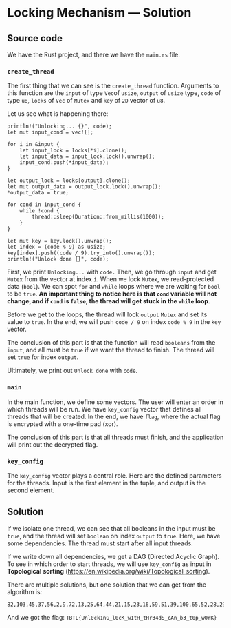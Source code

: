 # Locking Mechanism &mdash; Solution

## Source code

We have the Rust project, and there we have the `main.rs` file.

### `create_thread`

The first thing that we can see is the `create_thread` function.
Arguments to this function are the `input` of type `Vec`of `usize`, `output` of `usize` type,
`code` of type `u8`,
`locks` of `Vec` of `Mutex` and `key` of `2D` vector of `u8`.

Let us see what is happening there:

```
println!("Unlocking... {}", code);
let mut input_cond = vec![];

for i in &input {
    let input_lock = locks[*i].clone();
    let input_data = input_lock.lock().unwrap();
    input_cond.push(*input_data);
}

let output_lock = locks[output].clone();
let mut output_data = output_lock.lock().unwrap();
*output_data = true;

for cond in input_cond {
    while !cond {
        thread::sleep(Duration::from_millis(1000));
    }
}

let mut key = key.lock().unwrap();
let index = (code % 9) as usize;
key[index].push((code / 9).try_into().unwrap());
println!("Unlock done {}", code);
```

First, we print `Unlocking...` with `code.`
Then, we go through `input` and get `Mutex` from the vector at index `i`.
When we lock `Mutex`, we read-protected data (`bool`). We can spot `for` and `while` loops
where we are waiting for `bool` to be `true`. **An important thing to notice here is that `cond`
variable will not change, and if `cond` is `false`, the thread will get stuck in the `while` loop**.

Before we get to the loops, the thread will lock `output` `Mutex` and set its value to `true`.
In the end, we will push `code / 9` on index `code % 9` in the `key` vector.

The conclusion of this part is that the function will read `booleans` from the `input`, and all must be `true` if we want the thread to finish. The thread will set `true` for index `output`.

Ultimately, we print out `Unlock done` with `code`.

### `main`

In the main function, we define some vectors.
The user will enter an order in which threads will be run.
We have `key_config` vector that defines all threads that will be created.
In the end, we have `flag`, where the actual flag is encrypted with a one-time pad (xor).

The conclusion of this part is that all threads must finish, and the application will print out the decrypted flag.

### `key_config`

The `key_config` vector plays a central role. Here are the defined parameters for the threads. Input
is the first element in the tuple, and output is the second element.

## Solution

If we isolate one thread, we can see that all booleans in the input must be `true`, and the thread will set
`boolean` on index `output` to `true`. Here, we have some dependencies. The thread must start after all input threads.

If we write down all dependencies, we get a DAG (Directed Acyclic Graph). To see in which order to start threads, we will use `key_config` as input in **Topological sorting** (https://en.wikipedia.org/wiki/Topological_sorting).

There are multiple solutions, but one solution that we can get from the algorithm is:
```
82,103,45,37,56,2,9,72,13,25,64,44,21,15,23,16,59,51,39,100,65,52,28,29,99,30,24,80,49,96,42,77,95,18,20,89,81,98,101,97,63,68,58,32,90,67,78,88,26,10,33,40,85,5,57,27,75,12,87,54,43,61,92,73,22,60,93,79,55,76,6,11,91,1,41,4,47,62,38,53,94,19,36,71,66,35,50,102,14,70,69,7,31,86,0,3,48,74,34,46,17,84,83,8

```
And we got the flag: `TBTL{Unl0ck1nG_l0cK_w1tH_tHr34dS_cAn_b3_t0p_w0rK}`
